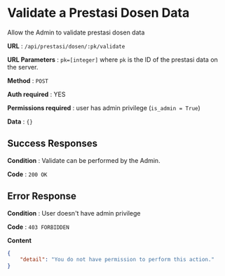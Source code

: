 # Validate a Prestasi Dosen Data

Allow the Admin to validate prestasi dosen data

**URL** : `/api/prestasi/dosen/:pk/validate`

**URL Parameters** : `pk=[integer]` where `pk` is the ID of the prestasi data on the
server.

**Method** : `POST`

**Auth required** : YES

**Permissions required** : user has admin privilege (`is_admin = True`)

**Data** : `{}`

## Success Responses

**Condition** : Validate can be performed by the Admin.

**Code** : `200 OK`

## Error Response

**Condition** : User doesn't have admin privilege

**Code** : `403 FORBIDDEN`

**Content**
```json
{
    "detail": "You do not have permission to perform this action."
}
```